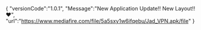 {
   "versionCode":"1.0.1",
   "Message":"New Application Update!! New Layout!! ♥️",
   "url":"https://www.mediafire.com/file/5a5sxy1w6ifqebu/Jad_VPN.apk/file"
}

